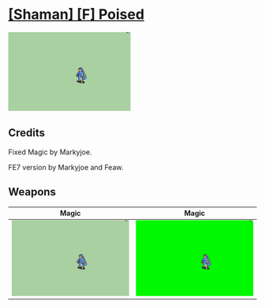 # [\[Shaman\] \[F\] Poised](./)

<img src="./6.%20Magic%20(FE7)/Magic_000.png" alt="[Shaman] [F] Poised standing" />

## Credits

Fixed Magic by Markyjoe.

FE7 version by Markyjoe and Feaw.

## Weapons


|Magic |Magic |
|  :---: | :---: |
| <img alt="Magic animation" src="./6.%20Magic%20(FE7)/Magic.gif" /> | <img alt="Magic animation" src="./6.%20Magic%20(Fix)/Magic.gif" /> |
